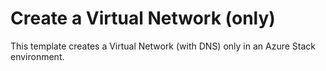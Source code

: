 # Create a Virtual Network (only)

This template creates a Virtual Network (with DNS) only in an Azure Stack environment.
